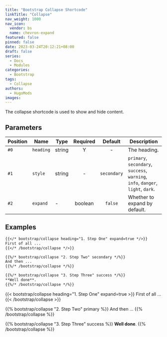 ```yaml
---
title: "Bootstrap Collapse Shortcode"
linkTitle: "Collapse"
nav_weight: 1000
nav_icon:
  vendor: bs
  name: chevron-expand
featured: false
pinned: false
date: 2023-03-24T20:12:21+08:00
draft: false
series:
  - Docs
  - Modules
categories:
  - Bootstrap
tags:
  - Collapse
authors:
  - HugoMods
images:
---
```


The collapse shortcode is used to show and hide content.

<!--more-->

## Parameters

| Position | Name | Type | Required | Default | Description |
| -------- | ---- | ---- | :------: | :-----: | ----------- |
| `#0` | `heading` | string | Y | - | The heading.
| `#1` | `style` | string | - | `secondary` | `primary`, `secondary`, `success`, `warning`, `info`, `danger`, `light`, `dark`.
| `#2` | `expand` | - | boolean | `false` | Whether to expand by default.

## Examples

```markdown
{{</* bootstrap/collapse heading="1. Step One" expand=true */>}}
First of all ...
{{</* /bootstrap/collapse */>}}

{{%/* bootstrap/collapse "2. Step Two" secondary */%}}
And then ...
{{%/* /bootstrap/collapse */%}}

{{%/* bootstrap/collapse "3. Step Three" success */%}}
**Well done**.
{{%/* /bootstrap/collapse */%}}
```


{{< bootstrap/collapse heading="1. Step One" expand=true >}}
First of all ...
{{< /bootstrap/collapse >}}

{{% bootstrap/collapse "2. Step Two" primary %}}
And then ...
{{% /bootstrap/collapse %}}

{{% bootstrap/collapse "3. Step Three" success %}}
**Well done**.
{{% /bootstrap/collapse %}}
